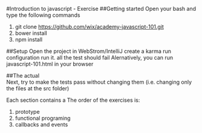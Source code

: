 #Introduction to javascript - Exercise 
##Getting started
Open your bash and type the following commands
1. git clone https://github.com/wix/academy-javascript-101.git
2. bower install
3. npm install

##Setup
Open the project in WebStrom/IntelliJ create a karma run configuration
run it. all the test should fail
Alernatively, you can run javascript-101.html in your browser

##The actual  
Next, try to make the tests pass without changing them (i.e. changing only the files at the src folder)

Each section contains a 
The order of the exercises is:
1. prototype
2. functional programing
3. callbacks and events

